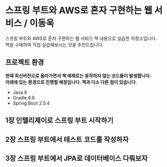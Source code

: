 # 스프링 부트와 AWS로 혼자 구현하는 웹 서비스 / 이동욱

스프링 부트와 AWS로 혼자 구현하는 웹 서비스 책 내용으로 실습한 저장소입니다.  
책을 구매하여 직접 실습해보시는 것을 추천드립니다.

## 프로젝트 환경
**현재 최신버전으로 올라가면서 책 예제로는 동작하지 않는 코드들이 발생합니다.**  
**아래에 있는 환경으로 진행할 예정입니다. 책과 다소 다른 점이 있습니다.**

- Java 8
- Gradle 6.8
- Spring Boot 2.5.4

## 1장 인텔리제이로 스프링 부트 시작하기

## 2장 스프링 부트에서 테스트 코드를 작성하자

## 3장 스프링 부트에서 JPA로 데이터베이스 다뤄보자





